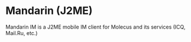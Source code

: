 Mandarin (J2ME)
===============

Mandarin IM is a J2ME mobile IM client for Molecus and its services (ICQ, Mail.Ru, etc.)